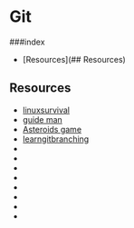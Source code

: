 # Git
###index
* [Resources](## Resources)

## Resources

* [linuxsurvival](https://linuxsurvival.com/)
* [guide man](https://www.cs.mcgill.ca/~guide/help/man.html)
* [Asteroids game](http://www.dougmcinnes.com/html-5-asteroids)
* [learngitbranching](https://learngitbranching.js.org/)
* []()
* []()
* []()
* []()
* []()
* []()
* []()
* []()